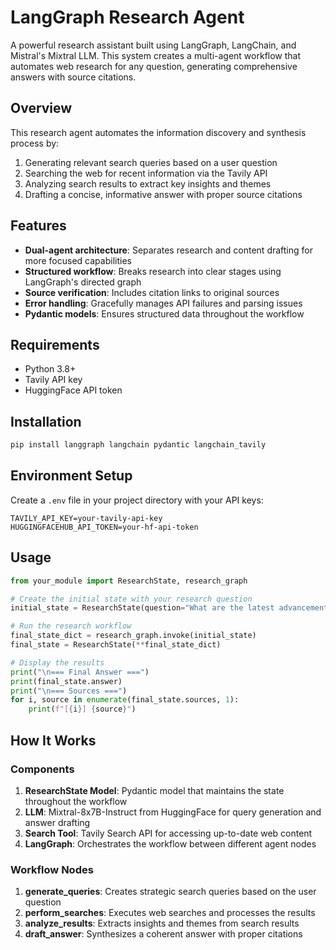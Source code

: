 # LangGraph Research Agent

A powerful research assistant built using LangGraph, LangChain, and Mistral's Mixtral LLM. This system creates a multi-agent workflow that automates web research for any question, generating comprehensive answers with source citations.

## Overview

This research agent automates the information discovery and synthesis process by:

1. Generating relevant search queries based on a user question
2. Searching the web for recent information via the Tavily API
3. Analyzing search results to extract key insights and themes
4. Drafting a concise, informative answer with proper source citations

## Features

- **Dual-agent architecture**: Separates research and content drafting for more focused capabilities
- **Structured workflow**: Breaks research into clear stages using LangGraph's directed graph
- **Source verification**: Includes citation links to original sources
- **Error handling**: Gracefully manages API failures and parsing issues
- **Pydantic models**: Ensures structured data throughout the workflow

## Requirements

- Python 3.8+
- Tavily API key
- HuggingFace API token

## Installation

```bash
pip install langgraph langchain pydantic langchain_tavily
```

## Environment Setup

Create a `.env` file in your project directory with your API keys:

```
TAVILY_API_KEY=your-tavily-api-key
HUGGINGFACEHUB_API_TOKEN=your-hf-api-token
```

## Usage

```python
from your_module import ResearchState, research_graph

# Create the initial state with your research question
initial_state = ResearchState(question="What are the latest advancements in quantum computing?")

# Run the research workflow
final_state_dict = research_graph.invoke(initial_state)
final_state = ResearchState(**final_state_dict)

# Display the results
print("\n=== Final Answer ===")
print(final_state.answer)
print("\n=== Sources ===")
for i, source in enumerate(final_state.sources, 1):
    print(f"[{i}] {source}")
```

## How It Works

### Components

1. **ResearchState Model**: Pydantic model that maintains the state throughout the workflow
2. **LLM**: Mixtral-8x7B-Instruct from HuggingFace for query generation and answer drafting
3. **Search Tool**: Tavily Search API for accessing up-to-date web content
4. **LangGraph**: Orchestrates the workflow between different agent nodes

### Workflow Nodes

1. **generate_queries**: Creates strategic search queries based on the user question
2. **perform_searches**: Executes web searches and processes the results
3. **analyze_results**: Extracts insights and themes from search results
4. **draft_answer**: Synthesizes a coherent answer with proper citations
